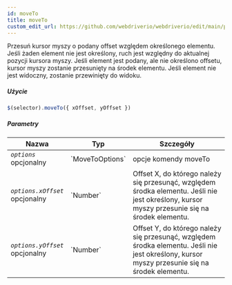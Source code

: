 ```yaml
---
id: moveTo
title: moveTo
custom_edit_url: https://github.com/webdriverio/webdriverio/edit/main/packages/webdriverio/src/commands/element/moveTo.ts
---
```


Przesuń kursor myszy o podany offset względem określonego elementu. Jeśli żaden element nie jest określony,
ruch jest względny do aktualnej pozycji kursora myszy. Jeśli element jest podany, ale
nie określono offsetu, kursor myszy zostanie przesunięty na środek elementu. Jeśli element
nie jest widoczny, zostanie przewinięty do widoku.

##### Użycie

```js
$(selector).moveTo({ xOffset, yOffset })
```

##### Parametry

<table>
  <thead>
    <tr>
      <th>Nazwa</th><th>Typ</th><th>Szczegóły</th>
    </tr>
  </thead>
  <tbody>
    <tr>
      <td><code><var>options</var></code><br /><span className="label labelWarning">opcjonalny</span></td>
      <td>`MoveToOptions`</td>
      <td>opcje komendy moveTo</td>
    </tr>
    <tr>
      <td><code><var>options.xOffset</var></code><br /><span className="label labelWarning">opcjonalny</span></td>
      <td>`Number`</td>
      <td>Offset X, do którego należy się przesunąć, względem środka elementu. Jeśli nie jest określony, kursor myszy przesunie się na środek elementu.</td>
    </tr>
    <tr>
      <td><code><var>options.yOffset</var></code><br /><span className="label labelWarning">opcjonalny</span></td>
      <td>`Number`</td>
      <td>Offset Y, do którego należy się przesunąć, względem środka elementu. Jeśli nie jest określony, kursor myszy przesunie się na środek elementu.</td>
    </tr>
  </tbody>
</table>